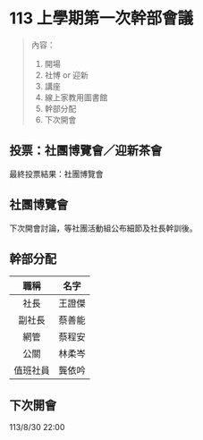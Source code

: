 # 113 上學期第一次幹部會議

> 內容：
>
> 1. 開場
> 2. 社博 or 迎新
> 3. 講座
> 4. 線上家教用圖書館
> 5. 幹部分配
> 6. 下次開會

## 投票：社團博覽會／迎新茶會

最終投票結果：社團博覽會

## 社團博覽會

下次開會討論，等社團活動組公布細節及社長幹訓後。

## 幹部分配

|   職稱   |  名字  |
| :------: | :----: |
|   社長   | 王證傑 |
|  副社長  | 蔡善能 |
|   網管   | 蔡程安 |
|   公關   | 林柔岑 |
| 值班社員 | 龔依吟 |

## 下次開會

113/8/30 22:00

